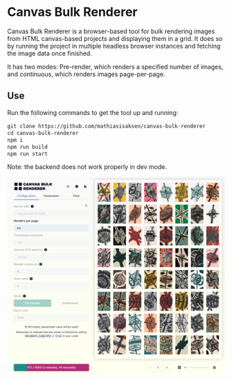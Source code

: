 # Canvas Bulk Renderer

Canvas Bulk Renderer is a browser-based tool for bulk rendering images from HTML canvas-based projects and displaying them in a grid.
It does so by running the project in multiple headless browser instances and fetching the image data once finished. 

It has two modes: Pre-render, which renders a specified number of images, and continuous, which renders images page-per-page.

## Use
Run the following commands to get the tool up and running:
```shell
git clone https://github.com/mathiasisaksen/canvas-bulk-renderer
cd canvas-bulk-renderer
npm i
npm run build
npm run start
```

Note: the backend does not work properly in dev mode.

<p align="center">
<img src="./docs/img/cbr.png"></img>
</p>